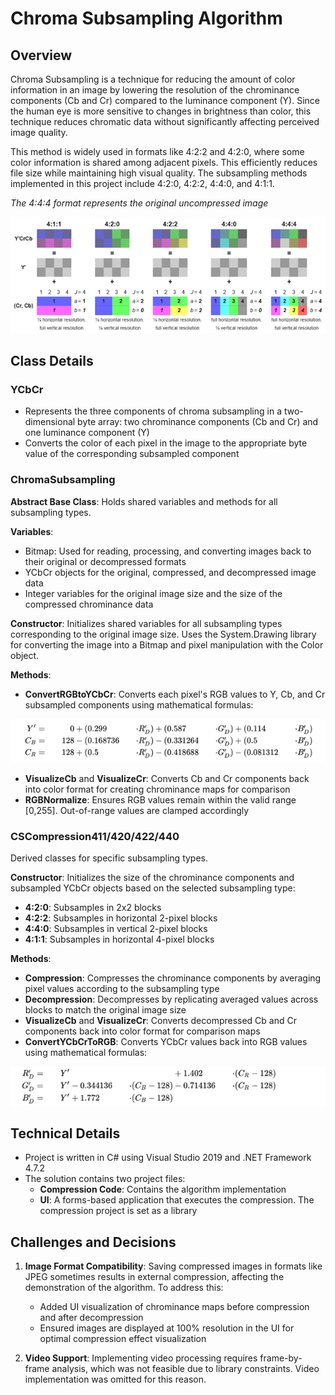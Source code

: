 # Chroma Subsampling Algorithm

## Overview

Chroma Subsampling is a technique for reducing the amount of color information in an image by lowering the resolution of the chrominance components (Cb and Cr) compared to the luminance component (Y). Since the human eye is more sensitive to changes in brightness than color, this technique reduces chromatic data without significantly affecting perceived image quality.

This method is widely used in formats like 4:2:2 and 4:2:0, where some color information is shared among adjacent pixels. This efficiently reduces file size while maintaining high visual quality. The subsampling methods implemented in this project include 4:2:0, 4:2:2, 4:4:0, and 4:1:1.

*The 4:4:4 format represents the original uncompressed image*

![Subsampling Methods Comparison](images/subsampling.png)

## Class Details

### YCbCr
- Represents the three components of chroma subsampling in a two-dimensional byte array: two chrominance components (Cb and Cr) and one luminance component (Y)
- Converts the color of each pixel in the image to the appropriate byte value of the corresponding subsampled component

### ChromaSubsampling
**Abstract Base Class**: Holds shared variables and methods for all subsampling types.

**Variables**:
- Bitmap: Used for reading, processing, and converting images back to their original or decompressed formats
- YCbCr objects for the original, compressed, and decompressed image data
- Integer variables for the original image size and the size of the compressed chrominance data

**Constructor**: Initializes shared variables for all subsampling types corresponding to the original image size. Uses the System.Drawing library for converting the image into a Bitmap and pixel manipulation with the Color object.

**Methods**:
- **ConvertRGBtoYCbCr**: Converts each pixel's RGB values to Y, Cb, and Cr subsampled components using mathematical formulas:

![RGB to YCbCr Conversion](images/rgb-to-ycbcr.png)

- **VisualizeCb** and **VisualizeCr**: Converts Cb and Cr components back into color format for creating chrominance maps for comparison
- **RGBNormalize**: Ensures RGB values remain within the valid range [0,255]. Out-of-range values are clamped accordingly

### CSCompression411/420/422/440
Derived classes for specific subsampling types.

**Constructor**: Initializes the size of the chrominance components and subsampled YCbCr objects based on the selected subsampling type:
- **4:2:0**: Subsamples in 2x2 blocks
- **4:2:2**: Subsamples in horizontal 2-pixel blocks
- **4:4:0**: Subsamples in vertical 2-pixel blocks
- **4:1:1**: Subsamples in horizontal 4-pixel blocks

**Methods**:
- **Compression**: Compresses the chrominance components by averaging pixel values according to the subsampling type
- **Decompression**: Decompresses by replicating averaged values across blocks to match the original image size
- **VisualizeCb** and **VisualizeCr**: Converts decompressed Cb and Cr components back into color format for comparison maps
- **ConvertYCbCrToRGB**: Converts YCbCr values back into RGB values using mathematical formulas:

![YCbCr to RGB Conversion](images/ycbcr-to-rgb.png)

## Technical Details

- Project is written in C# using Visual Studio 2019 and .NET Framework 4.7.2
- The solution contains two project files:
  - **Compression Code**: Contains the algorithm implementation
  - **UI**: A forms-based application that executes the compression. The compression project is set as a library

## Challenges and Decisions

1. **Image Format Compatibility**: Saving compressed images in formats like JPEG sometimes results in external compression, affecting the demonstration of the algorithm. To address this:
   - Added UI visualization of chrominance maps before compression and after decompression
   - Ensured images are displayed at 100% resolution in the UI for optimal compression effect visualization

2. **Video Support**: Implementing video processing requires frame-by-frame analysis, which was not feasible due to library constraints. Video implementation was omitted for this reason.
